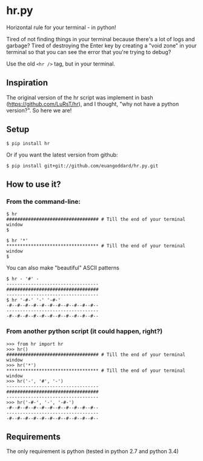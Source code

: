 hr.py
=====

Horizontal rule for your terminal - in python!

Tired of not finding things in your terminal because there's a lot of logs and
garbage? Tired of destroying the Enter key by creating a "void zone" in your
terminal so that you can see the error that you're trying to debug?

Use the old `<hr />` tag, but in your terminal.

## Inspiration

The original version of the hr script was implement in bash (https://github.com/LuRsT/hr), and I thought, "why not have a python version?". So here we are!

## Setup

    $ pip install hr

Or if you want the latest version from github:

    $ pip install git+git://github.com/euangoddard/hr.py.git


## How to use it?

### From the command-line:

    $ hr
    ################################## # Till the end of your terminal window
    $

    $ hr '*'
    ********************************** # Till the end of your terminal window
    $

You can also make "beautiful" ASCII patterns

    $ hr - '#' -
    ----------------------------------
    ##################################
    ----------------------------------
    $ hr '-#-' '-' '-#-'
    -#--#--#--#--#--#--#--#--#--#--#--
    ----------------------------------
    -#--#--#--#--#--#--#--#--#--#--#--

### From another python script (it could happen, right?)

    >>> from hr import hr
    >>> hr()
    ################################## # Till the end of your terminal window
    >>> hr('*')
    ********************************** # Till the end of your terminal window
    >>> hr('-', '#', '-')
    ----------------------------------
    ##################################
    ----------------------------------
    >>> hr('-#-', '-', '-#-')
    -#--#--#--#--#--#--#--#--#--#--#--
    ----------------------------------
    -#--#--#--#--#--#--#--#--#--#--#--

## Requirements

The only requirement is python (tested in python 2.7 and python 3.4)
